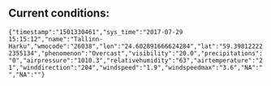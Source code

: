 ## Current conditions: 
 ``` {"timestamp":"1501330461","sys_time":"2017-07-29 15:15:12","name":"Tallinn-Harku","wmocode":"26038","lon":"24.602891666624284","lat":"59.398122222355134","phenomenon":"Overcast","visibility":"20.0","precipitations":"0","airpressure":"1010.3","relativehumidity":"63","airtemperature":"21","winddirection":"204","windspeed":"1.9","windspeedmax":"3.6","NA":"","NA":""} ```
